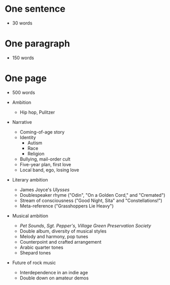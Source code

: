 # One sentence
* 30 words

# One paragraph
* 150 words

# One page
* 500 words

* Ambition
    * Hip hop, Pulitzer

* Narrative
    * Coming-of-age story
    * Identity
        * Autism
        * Race
        * Religion
    * Bullying, mail-order cult
    * Five-year plan, first love
    * Local band, ego, losing love

* Literary ambition
    * James Joyce's *Ulysses*
    * Doublespeaker rhyme ("Odin", "On a Golden Cord," and "Cremated")
    * Stream of consciousness ("Good Night, Sita" and "Constellations!")
    * Meta-reference ("Grasshoppers Lie Heavy")

* Musical ambition
    * *Pet Sounds*, *Sgt. Pepper's*, *Village Green Preservation Society*
    * Double album, diversity of musical styles
    * Melody and harmony, pop tunes
    * Counterpoint and crafted arrangement
    * Arabic quarter tones
    * Shepard tones

* Future of rock music
    * Interdependence in an indie age
    * Double down on amateur demos